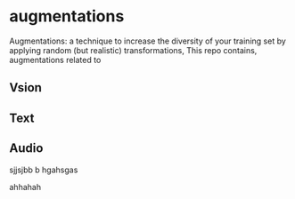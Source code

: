 # augmentations
Augmentations: a technique to increase the diversity of your training set by applying random (but realistic) transformations,
This repo contains, augmentations related to 
## Vsion
## Text 
## Audio
sjjsjbb  b
hgahsgas

ahhahah



